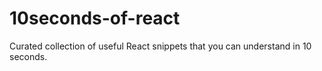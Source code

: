 # 10seconds-of-react
Curated collection of useful React snippets that you can understand in 10 seconds.
